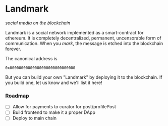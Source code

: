 # Landmark
_social media on the blockchain_

Landmark is a social network implemented as a smart-contract for ethereum.
It is completely decentralized, permanent, uncensorable form of communication.
When you _mark_, the message is etched into the blockchain forever.

The canonical address is

    0x00000000000000000000000000000

But you can build your own "Landmark" by deploying it to the blockchain.
If you build one, let us know and we'll list it here!

### Roadmap

+ [ ] Allow for payments to curator for post/profilePost
+ [ ] Build frontend to make it a proper DApp
+ [ ] Deploy to main chain